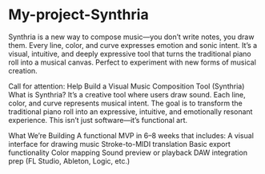 # My-project-Synthria
Synthria is a new way to compose music—you don’t write notes, you draw them. Every line, color, and curve expresses emotion and sonic intent. It’s a visual, intuitive, and deeply expressive tool that turns the traditional piano roll into a musical canvas. Perfect to experiment with new forms of musical creation.

Call for attention: Help Build a Visual Music Composition Tool (Synthria)
What is Synthria? 
It’s a creative tool where users draw sound. Each line, color, and curve represents musical intent. The goal is to transform the traditional piano roll into an expressive, intuitive, and emotionally resonant experience. This isn’t just software—it’s functional art.

What We’re Building
A functional MVP in 6–8 weeks that includes:
A visual interface for drawing music
Stroke-to-MIDI translation
Basic export functionality
Color mapping
Sound preview or playback
DAW integration prep (FL Studio, Ableton, Logic, etc.)



